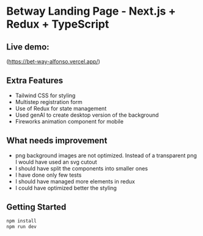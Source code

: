 # Betway Landing Page - Next.js + Redux + TypeScript

## Live demo:
(https://bet-way-alfonso.vercel.app/)

## Extra Features
- Tailwind CSS for styling
- Multistep registration form
- Use of Redux for state management
- Used genAI to create desktop version of the background
- Fireworks animation component for mobile

## What needs improvement
- png background images are not optimized. Instead of a transparent png I would have used an svg cutout
- I should have split the components into smaller ones
- I have done only few tests
- I should have managed more elements in redux
- I could have optimized better the styling

## Getting Started
```bash
npm install
npm run dev
```




